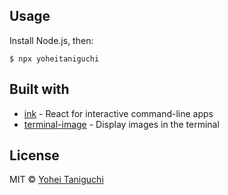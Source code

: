 ## Usage

Install Node.js, then:

```
$ npx yoheitaniguchi
```


## Built with

- [ink](https://github.com/vadimdemedes/ink) - React for interactive command-line apps
- [terminal-image](https://github.com/sindresorhus/terminal-image) - Display images in the terminal


## License

MIT © [Yohei Taniguchi](https://twitter.com/yopeyt2)
